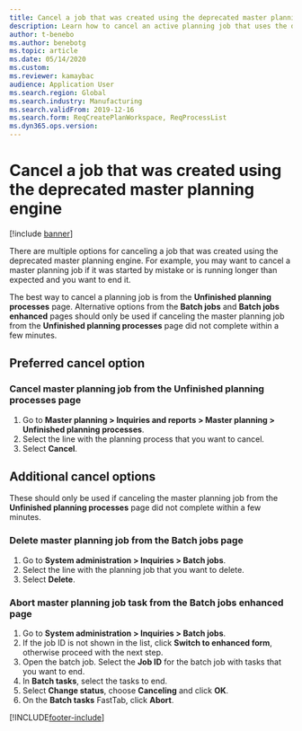 ```yaml
---
title: Cancel a job that was created using the deprecated master planning engine
description: Learn how to cancel an active planning job that uses the deprecated master planning engine with an outline on preferred cancel options.
author: t-benebo
ms.author: benebotg
ms.topic: article
ms.date: 05/14/2020
ms.custom: 
ms.reviewer: kamaybac
audience: Application User
ms.search.region: Global
ms.search.industry: Manufacturing
ms.search.validFrom: 2019-12-16
ms.search.form: ReqCreatePlanWorkspace, ReqProcessList
ms.dyn365.ops.version: 
---
```


# Cancel a job that was created using the deprecated master planning engine

[!include [banner](../includes/banner.md)]

There are multiple options for canceling a job that was created using the deprecated master planning engine. For example, you may want to cancel a master planning job if it was started by mistake or is running longer than expected and you want to end it.

The best way to cancel a planning job is from  the **Unfinished planning processes** page. Alternative options from the **Batch jobs** and **Batch jobs enhanced** pages should only be used if canceling the master planning job from the **Unfinished planning processes** page did not complete within a few minutes.

## Preferred cancel option

### Cancel master planning job from the Unfinished planning processes page

1. Go to **Master planning > Inquiries and reports > Master planning > Unfinished planning processes**.
2. Select the line with the planning process that you want to cancel.
3. Select **Cancel**.

## Additional cancel options

These should only be used if canceling the master planning job from the **Unfinished planning processes** page did not complete within a few minutes.

### Delete master planning job from the **Batch jobs** page

1. Go to **System administration > Inquiries > Batch jobs**.
2. Select the line with the planning job that you want to delete.
3. Select **Delete**.

### Abort master planning job task from the **Batch jobs enhanced** page

1. Go to **System administration > Inquiries > Batch jobs**.
2. If the job ID is not shown in the list, click **Switch to enhanced form**, otherwise proceed with the next step.
3. Open the batch job. Select the **Job ID** for the batch job with tasks that you want to end.
4. In **Batch tasks**, select the tasks to end.
5. Select **Change status**, choose **Canceling** and click **OK**.
6. On the **Batch tasks** FastTab, click **Abort**.


[!INCLUDE[footer-include](../../includes/footer-banner.md)]